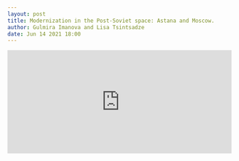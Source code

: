 ```yaml
---
layout: post
title: Modernization in the Post-Soviet space: Astana and Moscow.
author: Gulmira Imanova and Lisa Tsintsadze
date: Jun 14 2021 18:00
---
```


<iframe src="https://open.spotify.com/embed/episode/1GdEfEvi3uyLYy8Y7m8Jw9" width="100%" height="232" frameBorder="0" allowtransparency="true" allow="encrypted-media"></iframe>
